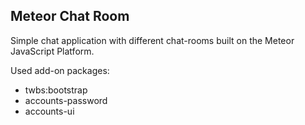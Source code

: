 ## Meteor Chat Room

Simple chat application with different chat-rooms built on the Meteor JavaScript Platform.

Used add-on packages:

- twbs:bootstrap
- accounts-password
- accounts-ui

